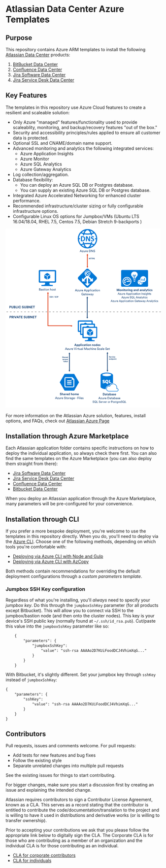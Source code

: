 # Atlassian Data Center Azure Templates

## Purpose
This repository contains Azure ARM templates to install the following [Atlassian Data Center](https://www.atlassian.com/enterprise/data-center) products:  

1. [BitBucket Data Center](https://www.atlassian.com/software/bitbucket/enterprise/data-center)  
2. [Confluence Data Center](https://www.atlassian.com/software/confluence/enterprise/data-center)  
3. [Jira Software Data Center](https://www.atlassian.com/enterprise/data-center/jira)  
4. [Jira Service Desk Data Center](https://www.atlassian.com/software/jira/service-desk/enterprise/data-center)  

## Key Features
The templates in this repository use Azure Cloud features to create a resilient and scaleable solution:  

*  Only Azure "managed" features/functionality used to provide scaleablity, monitoring, and backup/recovery features "out of the box."  
*  Security and accessibility principles/rules applied to ensure all customer data is protected.  
*  Optional SSL and CNAME/domain name support.  
*  Advanced monitoring and analytics the following integrated services:
    *  Azure Application Insights
    *  Azure Monitor
    *  Azure SQL Analytics
    *  Azure Gateway Analytics
*  Log collection/aggregation.  
*  Database flexibility:
    *  You can deploy an Azure SQL DB or Postgres database.  
    *  You can supply an existing Azure SQL DB or Postgres database.  
*  Integrated Azure Accelerated Networking for enhanced cluster performance.  
*  Recommended infrastructure/cluster sizing or fully configurable infrastructure options.
*  Configurable Linux OS options for Jumpbox/VMs (Ubuntu LTS 16.04/18.04, RHEL 7.5, Centos 7.5, Debian Stretch 9-backports )

![Azure Architecture](images/AzureArchitecture.png "Azure Architecture")

For more information on the Atlassian Azure solution, features, install options, and FAQs, check out [Atlassian Azure Page](https://www.atlassian.com/enterprise/data-center/azure)  

## Installation through Azure Marketplace

Each Atlassian application folder contains specific instructions on how to deploy the individual application, so always check there first. You can also find the same templates on the Azure Marketplace (you can also deploy them straight from there):

*  [Jira Software Data Center](https://azuremarketplace.microsoft.com/en-us/marketplace/apps/atlassian.jira-data-center)
*  [Jira Service Desk Data Center](https://azuremarketplace.microsoft.com/en-us/marketplace/apps/atlassian.jira-service-desk)
*  [Confluence Data Center](https://azuremarketplace.microsoft.com/en-us/marketplace/apps/atlassian.confluence-data-center)
*  [Bitbucket Data Center](https://azuremarketplace.microsoft.com/en-us/marketplace/apps/atlassian.bbsdc)

When you deploy an Atlassian application through the Azure Marketplace, many parameters will be pre-configured for your convenience.

## Installation through CLI

If you prefer a more bespoke deployment, you're welcome to use the templates in this repository directly. When you do, you'll need to deploy via the [Azure CLI](https://docs.microsoft.com/en-us/cli/azure/install-azure-cli?view=azure-cli-latest). Choose one of the following methods, depending on which tools you're comfortable with:

*  [Deploying via Azure CLI with Node and Gulp](DEVELOPING.md)
*  [Deploying via Azure CLI with AzCopy](DEVELOPING2.md)

Both methods contain recommendations for overriding the default deployment configurations through a _custom parameters template_.

### Jumpbox SSH Key configuration
Regardless of what you're installing, you'll *always* need to specify your _jumpbox key_. Do this through the `jumpboxSshKey` parameter (for all products except Bitbucket). This will allow you to connect via SSH to the jumpbox/bastion node (and then onto the cluster nodes). This key is your device's SSH public key (normally found at `~/.ssh/id_rsa.pub`). Cut/paste this value into the `jumpboxSshKey` parameter like so:
```
    {
        "parameters": {
            "jumpboxSshKey":
                "value": "ssh-rsa AAAAo2D7KUiFoodDCJ4VhimXqG..."
            }
        }
    }
```
With Bitbucket, it's slightly different. Set your jumpbox key through `sshKey` instead of `jumpboxSshKey`:
```
{
    "parameters": {
        "sshKey":
            "value": "ssh-rsa AAAAo2D7KUiFoodDCJ4VhimXqG..."
        }
    }
}
```

## Contributors

Pull requests, issues and comments welcome. For pull requests:

* Add tests for new features and bug fixes
* Follow the existing style
* Separate unrelated changes into multiple pull requests

See the existing issues for things to start contributing.

For bigger changes, make sure you start a discussion first by creating
an issue and explaining the intended change.

Atlassian requires contributors to sign a Contributor License Agreement,
known as a CLA. This serves as a record stating that the contributor is
entitled to contribute the code/documentation/translation to the project
and is willing to have it used in distributions and derivative works
(or is willing to transfer ownership).

Prior to accepting your contributions we ask that you please follow the appropriate
link below to digitally sign the CLA. The Corporate CLA is for those who are
contributing as a member of an organization and the individual CLA is for
those contributing as an individual.

* [CLA for corporate contributors](https://na2.docusign.net/Member/PowerFormSigning.aspx?PowerFormId=e1c17c66-ca4d-4aab-a953-2c231af4a20b)
* [CLA for individuals](https://na2.docusign.net/Member/PowerFormSigning.aspx?PowerFormId=3f94fbdc-2fbe-46ac-b14c-5d152700ae5d)
